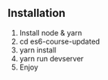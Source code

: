 
## Installation

1. Install node & yarn
2. cd es6-course-updated
3. yarn install
4. yarn run devserver
5. Enjoy

